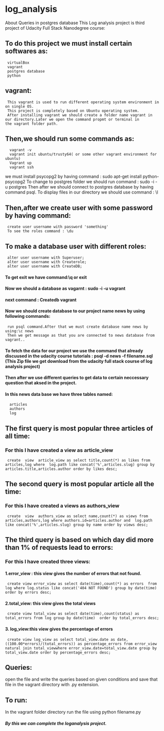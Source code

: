 # log_analysis
About Queries in postgres database
This Log analysis project is third project of Udacity Full Stack Nanodegree course:
## To do this project we must install certain softwares as:
     virtualBox
     vagrant
     postgres database
     python
## vagrant:
     This vagrant is used to run different operating system environment in on single OS.
     This project is completely based on Ubuntu operating system.
     After installing vagrant we should create a folder name vagrant in our directory.Later we open the command propmt or terminal in        the vagrant folder path.
## Then,we should run some commands as:
      vagrant -v
      vagrant init ubuntu/trusty64( or some other vagrant environment for ubuntu)
      Vagrant up
      vagrant ssh
 we must install psycopg2 by having command : sudo apt-get install python-psycopg2 
 To change to postgres folder we should run command : sudo -i -u postgres
 Then after we should connect to  postgres database by having command psql.
To display files in our directory we should use command : \l
## Then,after we create user with some password by having command:
     create user username with password 'something'
     To see the roles command : \du
## To make a database user with different roles:
     alter user username with Superuser;
     alter user username with Createrole;
     alter user username with CreateDB; 
#### To get exit we have command:\q or exit
#### Now we should a database as vagarnt : sudo -i -u vagrant
#### next command : Createdb vagrant 
#### Now we should create database to our project name news by using following commands:
     run psql command.After that we must create database name news by using:\c news
     Then we get message as that you are connected to news database from vagrant..
#### To fetch the data for our project we use the command that already discuused in the udacity course tutorials : psql -d news -f            filename.sql (This Zip file we get download from the udacity full stack course of log analysis project)
#### Then after we use different queries to get data to certain neccessary question that aksed in the project.
#### In this news data base we have three tables named:
      articles
      authors
      log
 ## The first query is most popular three articles of all time:
 ### For this  I have created a view as  article_view
     create  view  article_view as select title,count(*) as likes from articles,log where  log.path like concat('%',articles.slug) group by articles.title,articles.author order by likes desc;
## The second query is most popular article all the time:
### For this I have created a views as authors_view
     create  view  authors_view as select name,count(*) as views from articles,authors,log where authors.id=articles.author and  log.path like concat('%',articles.slug) group by name order by views desc;
## The third query is based on which day did more than 1% of requests lead to errors:
### For  this I have created three views:
#### 1.error_view : this view gives the number of errors that not found.
     create view error_view as select date(time),count(*) as errors  from log where log.status like concat('404 NOT FOUND') group by date(time) order by errors desc;
#### 2.total_view: this view gives the total views
     create view total_view as select date(time),count(status) as total_errors from log group by date(time)  order by total_errors desc;
#### 3. log_view:this view gives the percentage of errors
     create view log_view as select total_view.date as date,((100.00*errors)/(total_errors)) as percentage_errors from error_view natural join total_viewwhere error_view.date=total_view.date group by total_view.date order by percentage_errors desc;
## Queries:
 open the file and write the queries based on given conditions and save that file in the vagrant directory with .py extension.
## To run:
In the vagrant folder directory run the file using python filename.py
##### By this we can complete the loganalysis project.
 
